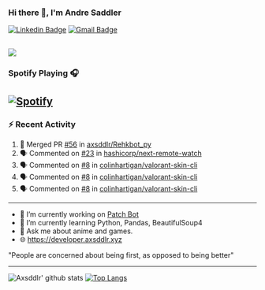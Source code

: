 ### Hi there 👋, I'm Andre Saddler
[![Linkedin Badge](https://img.shields.io/badge/-andrexsaddler-blue?style=flat-square&logo=Linkedin&logoColor=white&link=https://www.linkedin.com/in/andrexsaddler/)](https://www.linkedin.com/in/andrexsaddler/)
[![Gmail Badge](https://img.shields.io/badge/-contact@rehkloos.com-c14438?style=flat-square&logo=Gmail&logoColor=white&link=mailto:contact@rehkloos.com)](mailto:contact@rehkloos.com)

![](https://komarev.com/ghpvc/?username=axsddlr&color=dc143c)
---
### Spotify Playing 🎧

[![Spotify](https://novatorem.rehkloos.vercel.app/api/spotify)](https://open.spotify.com/user/Rehkloos)
---

### :zap: Recent Activity

<!--START_SECTION:activity-->
1. 🎉 Merged PR [#56](https://github.com/axsddlr/Rehkbot_py/pull/56) in [axsddlr/Rehkbot_py](https://github.com/axsddlr/Rehkbot_py)
2. 🗣 Commented on [#23](https://github.com/hashicorp/next-remote-watch/issues/23) in [hashicorp/next-remote-watch](https://github.com/hashicorp/next-remote-watch)
3. 🗣 Commented on [#8](https://github.com/colinhartigan/valorant-skin-cli/issues/8) in [colinhartigan/valorant-skin-cli](https://github.com/colinhartigan/valorant-skin-cli)
4. 🗣 Commented on [#8](https://github.com/colinhartigan/valorant-skin-cli/issues/8) in [colinhartigan/valorant-skin-cli](https://github.com/colinhartigan/valorant-skin-cli)
5. 🗣 Commented on [#8](https://github.com/colinhartigan/valorant-skin-cli/issues/8) in [colinhartigan/valorant-skin-cli](https://github.com/colinhartigan/valorant-skin-cli)
<!--END_SECTION:activity-->

---

- 🔭 I’m currently working on [Patch Bot](https://github.com/axsddlr/patch_bot)
- 🌱 I’m currently learning Python, Pandas, BeautifulSoup4
- 💬 Ask me about anime and games.
- 🌐 https://developer.axsddlr.xyz

"People are concerned about being first, as opposed to being better"

---
![Axsddlr' github stats](https://github-readme-stats.vercel.app/api?username=axsddlr&count_private=true)
[![Top Langs](https://github-readme-stats.vercel.app/api/top-langs/?username=axsddlr&layout=compact)](https://github.com/anuraghazra/github-readme-stats)
